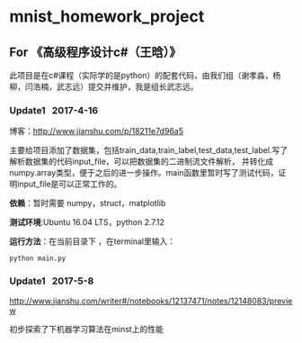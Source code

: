 # mnist_homework_project
## For 《高级程序设计c#（王晗）》
此项目是在c#课程（实际学的是python）的配套代码，由我们组（谢孝淼，杨柳，闫浩楠，武志远）提交并维护，我是组长武志远。


### Update1   2017-4-16
博客：http://www.jianshu.com/p/18211e7d96a5

主要给项目添加了数据集，包括train_data,train_label,test_data,test_label.写了解析数据集的代码input_file，可以把数据集的二进制流文件解析，
并转化成numpy.array类型，便于之后的进一步操作。main函数里暂时写了测试代码，证明input_file是可以正常工作的。

**依赖**：暂时需要 numpy，struct，matplotlib

**测试环境**:Ubuntu 16.04 LTS，python 2.7.12

**运行方法**：在当前目录下 ，在terminal里输入：
```
python main.py
```

### Update1   2017-5-8
http://www.jianshu.com/writer#/notebooks/12137471/notes/12148083/preview

初步探索了下机器学习算法在minst上的性能